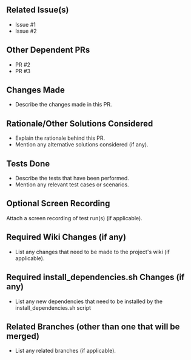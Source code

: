 ## Related Issue(s)
  - Issue #1
  - Issue #2

## Other Dependent PRs
  - PR #2
  - PR #3

## Changes Made
- Describe the changes made in this PR.

## Rationale/Other Solutions Considered
- Explain the rationale behind this PR.
- Mention any alternative solutions considered (if any).

## Tests Done
- Describe the tests that have been performed.
- Mention any relevant test cases or scenarios.

## Optional Screen Recording
Attach a screen recording of test run(s) (if applicable).

## Required Wiki Changes (if any)
- List any changes that need to be made to the project's wiki (if applicable).

## Required install_dependencies.sh Changes (if any)
- List any new dependencies that need to be installed by the install_dependencies.sh script

## Related Branches (other than one that will be merged)
- List any related branches (if applicable).
